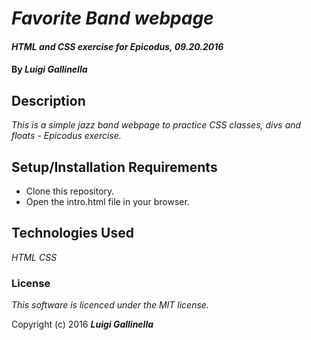 # _Favorite Band webpage_

#### _HTML and CSS exercise for Epicodus, 09.20.2016_

#### By _**Luigi Gallinella**_

## Description

_This is a simple jazz band webpage to practice CSS classes, divs and floats - Epicodus exercise._

## Setup/Installation Requirements

* Clone this repository.
* Open the intro.html file in your browser.

## Technologies Used

_HTML_
_CSS_

### License

*This software is licenced under the MIT license.*

Copyright (c) 2016 **_Luigi Gallinella_**
